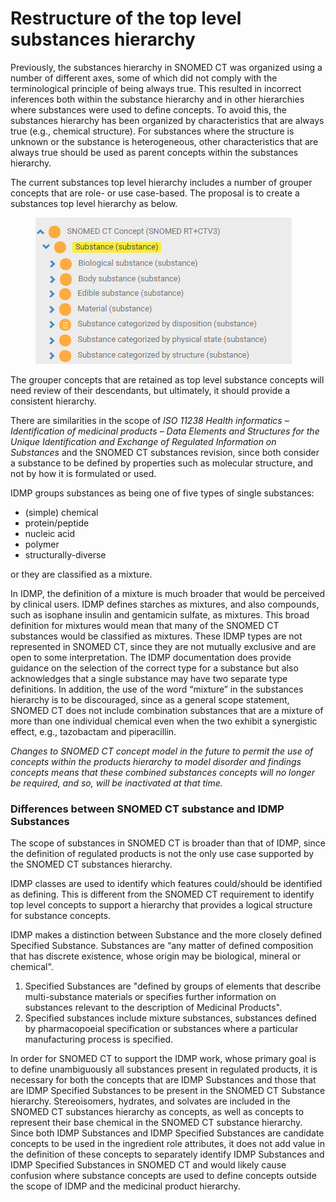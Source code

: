 # Restructure of the top level substances hierarchy

Previously, the substances hierarchy in SNOMED CT was organized using a number of different axes, some of which did not comply with the terminological principle of being always true. This resulted in incorrect inferences both within the substance hierarchy and in other hierarchies where substances were used to define concepts.  To avoid this, the substances hierarchy has been organized by characteristics that are always true (e.g., chemical structure). For substances where the structure is unknown or the substance is heterogeneous, other characteristics that are always true should be used as parent concepts within the substances hierarchy.

The current substances top level hierarchy includes a number of grouper concepts that are role- or use case-based. The proposal is to create a substances top level hierarchy as below.

<div align="left"><figure><img src="../../../../../../.gitbook/assets/image (102).png" alt=""><figcaption></figcaption></figure></div>

The grouper concepts that are retained as top level substance concepts will need review of their descendants, but ultimately, it should provide a consistent hierarchy.

There are similarities in the scope of _ISO 11238 Health informatics – Identification of medicinal products – Data Elements and Structures for the Unique Identification and Exchange of Regulated Information on Substances_ and the SNOMED CT substances revision, since both consider a substance to be defined by properties such as molecular structure, and not by how it is formulated or used.

IDMP groups substances as being one of five types of single substances:

* (simple) chemical
* protein/peptide
* nucleic acid
* polymer
* structurally-diverse

&#x20;    or they are classified as a mixture.&#x20;

In IDMP, the definition of a mixture is much broader that would be perceived by clinical users. IDMP defines starches as mixtures, and also compounds, such as isophane insulin and gentamicin sulfate, as mixtures. This broad definition for mixtures would mean that many of the SNOMED CT substances would be classified as mixtures. These IDMP types are not represented in SNOMED CT, since they are not mutually exclusive and are open to some interpretation. The IDMP documentation does provide guidance on the selection of the correct type for a substance but also acknowledges that a single substance may have two separate type definitions. In addition, the use of the word “mixture” in the substances hierarchy is to be discouraged, since as a general scope statement, SNOMED CT does not include combination substances that are a mixture of more than one individual chemical even when the two exhibit a synergistic effect, e.g., tazobactam and piperacillin.

_Changes to SNOMED CT concept model in the future to permit the use of concepts within the products hierarchy to model disorder and findings concepts means that these combined substances concepts will no longer be required, and so, will be inactivated at that time._

### Differences between SNOMED CT substance and IDMP Substances

The scope of substances in SNOMED CT is broader than that of IDMP, since the definition of regulated products is not the only use case supported by the SNOMED CT substances hierarchy.

IDMP classes are used to identify which features could/should be identified as defining. This is different from the SNOMED CT requirement to identify top level concepts to support a hierarchy that provides a logical structure for substance concepts.

IDMP makes a distinction between Substance and the more closely defined Specified Substance. Substances are “any matter of defined composition that has discrete existence, whose origin may be biological, mineral or chemical".

1. Specified Substances are "defined by groups of elements that describe multi-substance materials or specifies further information on substances relevant to the description of Medicinal Products".&#x20;
2. Specified substances include mixture substances, substances defined by pharmacopoeial specification or substances where a particular manufacturing process is specified.

In order for SNOMED CT to support the IDMP work, whose primary goal is to define unambiguously all substances present in regulated products, it is necessary for both the concepts that are IDMP Substances and those that are IDMP Specified Substances to be present in the SNOMED CT Substance hierarchy.  Stereoisomers, hydrates, and solvates are included in the SNOMED CT substances hierarchy as concepts, as well as concepts to represent their base chemical in the SNOMED CT substance hierarchy.  Since both IDMP Substances and IDMP Specified Substances are candidate concepts to be used in the ingredient role attributes, it does not add value in the definition of these concepts to separately identify IDMP Substances and IDMP Specified Substances in SNOMED CT and would likely cause confusion where substance concepts are used to define concepts outside the scope of IDMP and the medicinal product hierarchy.
